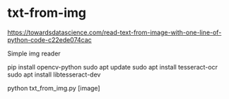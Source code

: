 # txt-from-img
https://towardsdatascience.com/read-text-from-image-with-one-line-of-python-code-c22ede074cac

Simple img reader

pip install opencv-python
sudo apt update
sudo apt install tesseract-ocr
sudo apt install libtesseract-dev

python txt_from_img.py [image]

